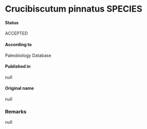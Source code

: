 Crucibiscutum pinnatus SPECIES
=======

#### Status
ACCEPTED

#### According to
Paleobiology Database

#### Published in
null

#### Original name
null

### Remarks
null